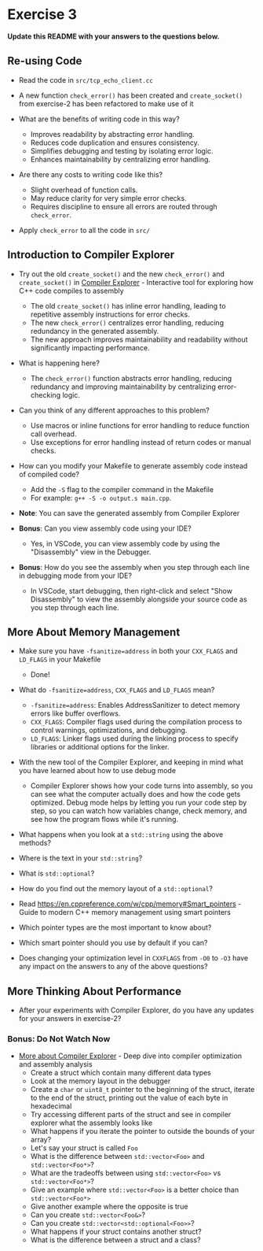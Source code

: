 # Exercise 3

**Update this README with your answers to the questions below.**

## Re-using Code

- Read the code in `src/tcp_echo_client.cc`
- A new function `check_error()` has been created and `create_socket()` from exercise-2 has been refactored to make use of it
- What are the benefits of writing code in this way?
  - Improves readability by abstracting error handling.
  - Reduces code duplication and ensures consistency.
  - Simplifies debugging and testing by isolating error logic.
  - Enhances maintainability by centralizing error handling.

- Are there any costs to writing code like this?
  - Slight overhead of function calls.
  - May reduce clarity for very simple error checks.
  - Requires discipline to ensure all errors are routed through `check_error`.
- Apply `check_error` to all the code in `src/`

## Introduction to Compiler Explorer

- Try out the old `create_socket()` and the new `check_error()` and 
  `create_socket()` in [Compiler Explorer](https://godbolt.org) - Interactive tool for exploring how C++ code compiles to assembly
  - The old `create_socket()` has inline error handling, leading to repetitive assembly instructions for error checks.
  - The new `check_error()` centralizes error handling, reducing redundancy in the generated assembly.
  - The new approach improves maintainability and readability without significantly impacting performance.

- What is happening here?
  - The `check_error()` function abstracts error handling, reducing redundancy and improving maintainability by centralizing error-checking logic.

- Can you think of any different approaches to this problem?
  - Use macros or inline functions for error handling to reduce function call overhead.
  - Use exceptions for error handling instead of return codes or manual checks.

- How can you modify your Makefile to generate assembly code instead of compiled code?
  - Add the `-S` flag to the compiler command in the Makefile
  - For example: `g++ -S -o output.s main.cpp`.
- **Note**: You can save the generated assembly from Compiler Explorer
- **Bonus**: Can you view assembly code using your IDE?
  - Yes, in VSCode, you can view assembly code by using the "Disassembly" view in the Debugger.
- **Bonus**: How do you see the assembly when you step through each line in debugging mode from your IDE?
  - In VSCode, start debugging, then right-click and select "Show Disassembly" to view the assembly alongside your source code as you step through each line.

## More About Memory Management

- Make sure you have `-fsanitize=address` in both your `CXX_FLAGS` and 
  `LD_FLAGS` in your Makefile
  - Done!
- What do `-fsanitize=address`, `CXX_FLAGS` and `LD_FLAGS` mean?
  - `-fsanitize=address`: Enables AddressSanitizer to detect memory errors like buffer overflows.
  - `CXX_FLAGS`: Compiler flags used during the compilation process to control warnings, optimizations, and debugging.
  - `LD_FLAGS`: Linker flags used during the linking process to specify libraries or additional options for the linker.

- With the new tool of the Compiler Explorer, and keeping in mind what you have learned about how to use debug mode
  - Compiler Explorer shows how your code turns into assembly, so you can see what the computer actually does and how the code gets optimized. Debug mode helps by letting you run your code step by step, so you can watch how variables change, check memory, and see how the program flows while it's running.

- What happens when you look at a `std::string` using the above methods?
- Where is the text in your `std::string`?
- What is `std::optional`?
- How do you find out the memory layout of a `std::optional`?
- Read https://en.cppreference.com/w/cpp/memory#Smart_pointers - Guide to 
  modern C++ memory management using smart pointers
- Which pointer types are the most important to know about?
- Which smart pointer should you use by default if you can?
- Does changing your optimization level in `CXXFLAGS` from `-O0` to `-O3` have
  any impact on the answers to any of the above questions?

## More Thinking About Performance

- After your experiments with Compiler Explorer, do you have any updates for
  your answers in exercise-2?

### Bonus: Do Not Watch Now 

- [More about Compiler Explorer](https://www.youtube.com/watch?v=bSkpMdDe4g4) - 
  Deep dive into compiler optimization and assembly analysis
  - Create a struct which contain many different data types
  - Look at the memory layout in the debugger
  - Create a `char` or `uint8_t` pointer to the beginning of the struct, 
    iterate to the end of the struct, printing out the value of each byte in 
    hexadecimal
  - Try accessing different parts of the struct and see in compiler explorer
    what the assembly looks like
  - What happens if you iterate the pointer to outside the bounds of your
    array?
  - Let's say your struct is called `Foo`
  - What is the difference between `std::vector<Foo>` and `std::vector<Foo*>`?
  - What are the tradeoffs between using `std::vector<Foo>` vs 
    `std::vector<Foo*>`? 
  - Give an example where `std::vector<Foo>` is a better choice than 
    `std::vector<Foo*>`
  - Give another example where the opposite is true
  - Can you create `std::vector<Foo&>`? 
  - Can you create `std::vector<std::optional<Foo>>`?
  - What happens if your struct contains another struct?
  - What is the difference between a struct and a class?